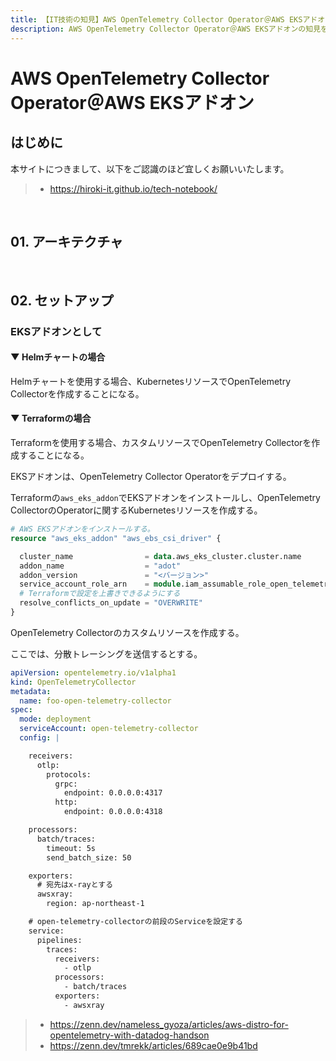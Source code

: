 ```yaml
---
title: 【IT技術の知見】AWS OpenTelemetry Collector Operator＠AWS EKSアドオン
description: AWS OpenTelemetry Collector Operator＠AWS EKSアドオンの知見を記録しています。
---
```


# AWS OpenTelemetry Collector Operator＠AWS EKSアドオン

## はじめに

本サイトにつきまして、以下をご認識のほど宜しくお願いいたします。

> - https://hiroki-it.github.io/tech-notebook/

<br>

## 01. アーキテクチャ

<br>

## 02. セットアップ

### EKSアドオンとして

#### ▼ Helmチャートの場合

Helmチャートを使用する場合、KubernetesリソースでOpenTelemetry Collectorを作成することになる。

#### ▼ Terraformの場合

Terraformを使用する場合、カスタムリソースでOpenTelemetry Collectorを作成することになる。

EKSアドオンは、OpenTelemetry Collector Operatorをデプロイする。

Terraformの`aws_eks_addon`でEKSアドオンをインストールし、OpenTelemetry CollectorのOperatorに関するKubernetesリソースを作成する。

```terraform
# AWS EKSアドオンをインストールする。
resource "aws_eks_addon" "aws_ebs_csi_driver" {

  cluster_name                = data.aws_eks_cluster.cluster.name
  addon_name                  = "adot"
  addon_version               = "<バージョン>"
  service_account_role_arn    = module.iam_assumable_role_open_telemetry_operator[0].iam_role_arn
  # Terraformで設定を上書きできるようにする
  resolve_conflicts_on_update = "OVERWRITE"
}
```

OpenTelemetry Collectorのカスタムリソースを作成する。

ここでは、分散トレーシングを送信するとする。

```yaml
apiVersion: opentelemetry.io/v1alpha1
kind: OpenTelemetryCollector
metadata:
  name: foo-open-telemetry-collector
spec:
  mode: deployment
  serviceAccount: open-telemetry-collector
  config: |

    receivers:
      otlp:
        protocols:
          grpc:
            endpoint: 0.0.0.0:4317
          http:
            endpoint: 0.0.0.0:4318

    processors:
      batch/traces:
        timeout: 5s
        send_batch_size: 50

    exporters:
      # 宛先はx-rayとする
      awsxray:
        region: ap-northeast-1

    # open-telemetry-collectorの前段のServiceを設定する
    service:
      pipelines:
        traces:
          receivers:
            - otlp
          processors: 
            - batch/traces
          exporters: 
            - awsxray
```

> - https://zenn.dev/nameless_gyoza/articles/aws-distro-for-opentelemetry-with-datadog-handson
> - https://zenn.dev/tmrekk/articles/689cae0e9b41bd

<br>

